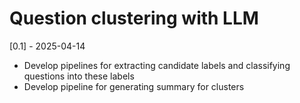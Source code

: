 # Question clustering with LLM

[0.1] - 2025-04-14
- Develop pipelines for extracting candidate labels and classifying questions into these labels
- Develop pipeline for generating summary for clusters
